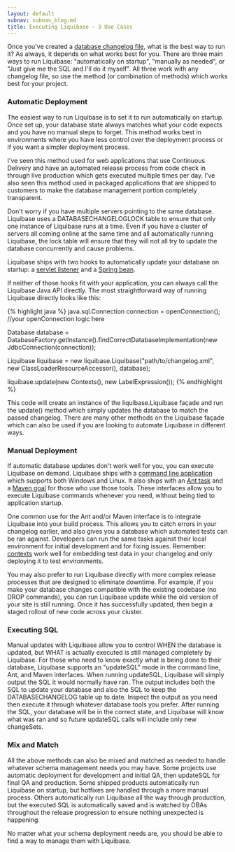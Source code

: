 ```yaml
---
layout: default
subnav: subnav_blog.md
title: Executing Liquibase - 3 Use Cases
---
```


Once you've created a [database changelog file](/documentation/databasechangelog.html), what is the best way to run it? As always, it depends on what works best for you. There are three main ways to run Liquibase: "automatically on startup", "manually as needed", or "Just give me the SQL and I'll do it myself". All three work with any changelog file, so use the method (or combination of methods) which works best for your project.

### Automatic Deployment

The easiest way to run Liquibase is to set it to run automatically on startup. Once set up, your database state always matches what your code expects and you have no manual steps to forget. This method works best in environments where you have less control over the deployment process or if you want a simpler deployment process.

I've seen this method used for web applications that use Continuous Delivery and have an automated release process from code check in through live production which gets executed multiple times per day. I've also seen this method used in packaged applications that are shipped to customers to make the database management portion completely transparent.

Don't worry if you have multiple servers pointing to the same database. Liquibase uses a DATABASECHANGELOGLOCK table to ensure that only one instance of Liquibase runs at a time. Even if you have a cluster of servers all coming online at the same time and all automatically running Liquibase, the lock table will ensure that they will not all try to update the database concurrently and cause problems.

Liquibase ships with two hooks to automatically update your database on startup: a [servlet listener](/documentation/servlet_listener.html) and a [Spring bean](/documentation/spring.html).

If neither of those hooks fit with your application, you can always call the Liquibase Java API directly. The most straightforward way of running Liquibase directly looks like this:

{% highlight java %}
java.sql.Connection connection = openConnection(); //your openConnection logic here

Database database = DatabaseFactory.getInstance().findCorrectDatabaseImplementation(new JdbcConnection(connection));

Liquibase liquibase = new liquibase.Liquibase("path/to/changelog.xml", new ClassLoaderResourceAccessor(), database);

liquibase.update(new Contexts(), new LabelExpression());
{% endhighlight %}

This code will create an instance of the liquibase.Liquibase façade and run the update() method which simply updates the database to match the passed changelog. There are many other methods on the Liquibase façade which can also be used if you are looking to automate Liquibase in different ways.

### Manual Deployment

If automatic database updates don't work well for you, you can execute Liquibase on demand. Liquibase ships with a [command line application](/documentation/command_line.html) which supports both Windows and Linux. It also ships with an [Ant task](/documentation/ant/index.html) and a [Maven goal](/documentation/maven/index.html) for those who use those tools. These interfaces allow you to execute Liquibase commands whenever you need, without being tied to application startup.

One common use for the Ant and/or Maven interface is to integrate Liquibase into your build process. This allows you to catch errors in your changelog earlier, and also gives you a database which automated tests can be ran against. Developers can run the same tasks against their local environment for initial development and for fixing issues. Remember: [contexts](/documentation/contexts.html) work well for embedding test data in your changelog and only deploying it to test environments.

You may also prefer to run Liquibase directly with more complex release processes that are designed to eliminate downtime. For example, if you make your database changes compatible with the existing codebase (no DROP commands), you can run Liquibase update while the old version of your site is still running. Once it has successfully updated, then begin a staged rollout of new code across your cluster.

### Executing SQL

Manual updates with Liquibase allow you to control WHEN the database is updated, but WHAT is actually executed is still managed completely by Liquibase. For those who need to know exactly what is being done to their database, Liquibase supports an "updateSQL" mode in the command line, Ant, and Maven interfaces. When running updateSQL, Liquibase will simply output the SQL it would normally have ran. The output includes both the SQL to update your database and also the SQL to keep the DATABASECHANGELOG table up to date. Inspect the output as you need then execute it through whatever database tools you prefer. After running the SQL, your database will be in the correct state, and Liquibase will know what was ran and so future updateSQL calls will include only new changeSets.

### Mix and Match

All the above methods can also be mixed and matched as needed to handle whatever schema management needs you may have. Some projects use automatic deployment for development and initial QA, then updateSQL for final QA and production. Some shipped products automatically run Liquibase on startup, but hotfixes are handled through a more manual process. Others automatically run Liquibase all the way through production, but the executed SQL is automatically saved and is watched by DBAs throughout the release progression to ensure nothing unexpected is happening.

No matter what your schema deployment needs are, you should be able to find a way to manage them with Liquibase.